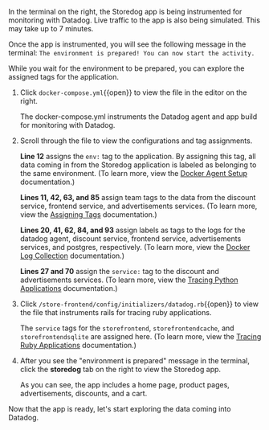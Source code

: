 In the terminal on the right, the Storedog app is being instrumented for monitoring with Datadog. Live traffic to the app is also being simulated. This may take up to 7 minutes.

Once the app is instrumented, you will see the following message in the terminal: `The environment is prepared! You can now start the activity.`

While you wait for the environment to be prepared, you can explore the assigned tags for the application.

1. Click `docker-compose.yml`{{open}} to view the file in the editor on the right. <p>The docker-compose.yml instruments the Datadog agent and app build for monitoring with Datadog.

2. Scroll through the file to view the configurations and tag assignments. <p>**Line 12** assigns the `env:` tag to the application. By assigning this tag, all data coming in from the Storedog application is labeled as belonging to the same environment. (To learn more, view the <a href="https://docs.datadoghq.com/agent/docker/?tab=standard#environment-variables" target="_blank">Docker Agent Setup</a> documentation.) <p> **Lines 11, 42, 63, and 85** assign team tags to the data from the discount service, frontend service, and advertisements services. (To learn more, view the <a href="https://docs.datadoghq.com/tagging/assigning_tags/?tab=agentv6v7#environment-variables" target="_blank">Assigning Tags</a> documentation.) <p> **Lines 20, 41, 62, 84, and 93** assign labels as tags to the logs for the datadog agent, discount service, frontend service, advertisements services, and postgres, respectively. (To learn more, view the <a href="https://docs.datadoghq.com/agent/docker/log/?tab=dockercompose#activate-log-integrations" target="_blank">Docker Log Collection</a> documentation.)<p>**Lines 27 and 70** assign the `service:` tag to the discount and advertisements services. (To learn more, view the <a href="https://docs.datadoghq.com/tracing/setup/python/#environment-variable" target="_blank">Tracing Python Applications</a> documentation.)

3. Click `/store-frontend/config/initializers/datadog.rb`{{open}} to view the file that instruments rails for tracing ruby applications. <p>The `service` tags for the `storefrontend`, `storefrontendcache`, and `storefrontendsqlite` are assigned here. (To learn more, view the <a href="https://docs.datadoghq.com/tracing/setup/ruby/#rails" target="_blank">Tracing Ruby Applications</a> documentation.)

3. After you see the "environment is prepared" message in the terminal, click the **storedog** tab on the right to view the Storedog app. <p> As you can see, the app includes a home page, product pages, advertisements, discounts, and a cart.

<p>Now that the app is ready, let's start exploring the data coming into Datadog.